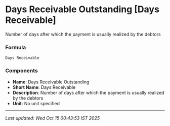 # Days Receivable Outstanding [Days Receivable]
Number of days after which the payment is usually realized by the debtors

### Formula
```text
Days Receivable
```


### Components
- **Name**: Days Receivable Outstanding
- **Short Name**: Days Receivable
- **Description**: Number of days after which the payment is usually realized by the debtors
- **Unit**: No unit specified

---
*Last updated: Wed Oct 15 00:43:53 IST 2025*
